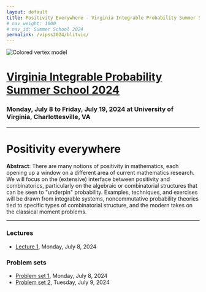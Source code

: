 ```yaml
---
layout: default
title: Positivity Everywhere - Virginia Integrable Probability Summer School 2024
# nav_weight: 1000
# nav_id: Summer School 2024
permalink: /vipss2024/blitvic/
---
```


<img src="{{site.url}}/vipss2024/color-vertex.jpg" style="max-width:100%" alt="Colored vertex model">

# <a href="{{site.url}}/vipss2024/">Virginia Integrable Probability Summer School 2024</a>

### Monday, July 8 to Friday, July 19, 2024 at University of Virginia, Charlottesville, VA


---

# Positivity everywhere

**Abstract**: There are many notions of positivity in mathematics, each opening up a window on a different area of current mathematics research. We will focus on the (extensive) interface between positivity and combinatorics, particularly on the algebraic or combinatorial structures that can be seen to "underpin" probability. Examples, techniques, and exercises will be drawn from integrable systems, noncommutative probability theories tied to specific types of combinatorial structure, and the modern takes on the classical moment problems.

---

### Lectures

- [Lecture 1]({{site.url}}/vipss2024/course_pages/Positivity_L1.pdf), Monday, July 8, 2024

### Problem sets

- [Problem set 1]({{site.url}}/vipss2024/course_pages/Positivity_PS1.pdf), Monday, July 8, 2024
- [Problem set 2]({{site.url}}/vipss2024/course_pages/Positivity_PS2.pdf), Tuesday, July 9, 2024